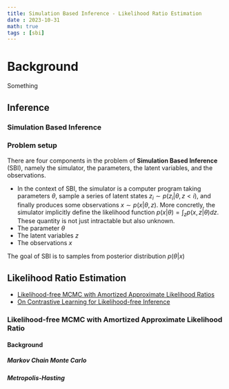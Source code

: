 ```yaml
---
title: Simulation Based Inference - Likelihood Ratio Estimation
date : 2023-10-31
math: true
tags : [sbi]
---
```


# Background

Something

## Inference

### Simulation Based Inference

### Problem setup


There are four components in the problem of **Simulation Based Inference** (SBI), namely the simulator, the parameters, the latent variables, and the observations. 

- In the context of SBI, the simulator is a computer program taking parameters $\theta$, sample a series of latent states $z_i \sim p(z_i | \theta, z < i)$, and finally produces some observations $x \sim p(x |\theta, z)$. More concretly, the simulator implicitly define the likelihood function $p(x | \theta) = \int_z{p(x, z | \theta)dz}$. These quantity is not just intractable but also unknown.
- The parameter $\theta$
- The latent variables $z$
- The observations $x$

The goal of SBI is to samples from posterior distribution $p(\theta | x)$


## Likelihood Ratio Estimation


- [Likelihood-free MCMC with Amortized Approximate Likelihood Ratios]()
- [On Contrastive Learning for Likelihood-free Inference]()


### Likelihood-free MCMC with Amortized Approximate Likelihood Ratio

#### Background

##### Markov Chain Monte Carlo

##### Metropolis-Hasting

##### 



